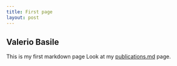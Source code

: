 ```yaml
---
title: First page
layout: post
---
```


Valerio Basile
--------------

This is my first markdown page
Look at my [publications.md](publications "publications") page.
